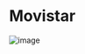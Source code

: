 # Movistar
![image](https://user-images.githubusercontent.com/62033223/181041902-2f8c990c-6b29-48df-851c-1b3ed70d5483.png)
